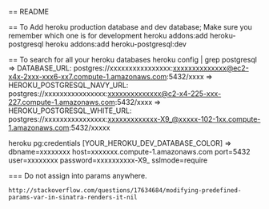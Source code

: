 == README

== To Add heroku production database and dev database; Make sure you remember which one is for development
 heroku addons:add heroku-postgresql
 heroku addons:add heroku-postgresql:dev

== To search for all your heroku databases
 heroku config | grep postgresql
 => DATABASE_URL:                postgres://xxxxxxxxxxxxxxxx:xxxxxxxxxxxxxx@ec2-x4x-2xxx-xxx6-xx7.compute-1.amazonaws.com:5432/xxxx
 => HEROKU_POSTGRESQL_NAVY_URL:  postgres://xxxxxxxxxxxxxxxx:xxxxxxxxxxxxxx@c2-x4-225-xxx-227.compute-1.amazonaws.com:5432/xxxx
 => HEROKU_POSTGRESQL_WHITE_URL: postgres://xxxxxxxxxxxxxxxx:xxxxxxxxxxxxx-X9_@xxxxx-102-1xx.compute-1.amazonaws.com:5432/xxxxx

 heroku pg:credentials [YOUR_HEROKU_DEV_DATABASE_COLOR]
 => dbname=xxxxxxxx host=xxxxxxx.compute-1.amazonaws.com port=5432 user=xxxxxxxx password=xxxxxxxxxx-X9_ sslmode=require


===
Do not assign into params anywhere.
```
http://stackoverflow.com/questions/17634684/modifying-predefined-params-var-in-sinatra-renders-it-nil
```
